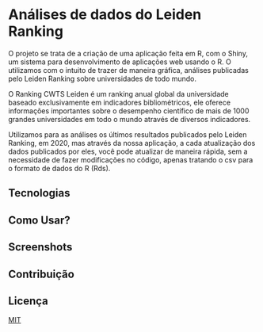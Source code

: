 # Análises de dados do Leiden Ranking
O projeto se trata de a criação de uma aplicação feita em R, com o Shiny, um sistema para desenvolvimento de aplicações web usando o R. O utilizamos com o intuito de trazer de maneira gráfica, análises publicadas pelo Leiden Ranking sobre universidades de todo mundo.


O Ranking CWTS Leiden é um ranking anual global da universidade baseado exclusivamente em indicadores bibliométricos, ele oferece informações importantes sobre o desempenho científico de mais de 1000 grandes universidades em todo o mundo através de diversos indicadores.


Utilizamos para as análises os últimos resultados publicados pelo Leiden Ranking, em 2020, mas através da nossa aplicação, a cada atualização dos dados publicados por eles, você pode atualizar de maneira rápida, sem a necessidade de fazer modificações no código, apenas tratando o csv para o formato de dados do R (Rds).

## Tecnologias

## Como Usar?

## Screenshots

## Contribuição

## Licença
[MIT](https://choosealicense.com/licenses/mit/)